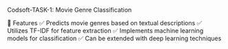 Codsoft-TASK-1: Movie Genre Classification


🔹 Features
✅ Predicts movie genres based on textual descriptions
✅ Utilizes TF-IDF for feature extraction
✅ Implements machine learning models for classification
✅ Can be extended with deep learning techniques

